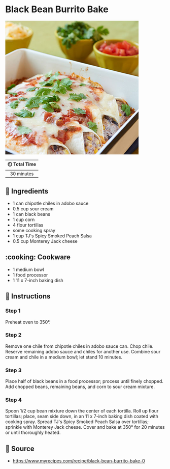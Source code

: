 # Black Bean Burrito Bake

![Black Bean Burrito Bake](../assets/images/black-bean-burrito-bake.jpg)

| :timer_clock: Total Time |
|:-----------------------: |
| 30 minutes |

## :salt: Ingredients

- 1 can chipotle chiles in adobo sauce
- 0.5 cup sour cream
- 1 can black beans
- 1 cup corn
- 4 flour tortillas
- some cooking spray
- 1 cup TJ's Spicy Smoked Peach Salsa
- 0.5 cup Monterey Jack cheese

## :cooking: Cookware

- 1 medium bowl
- 1 food processor
- 1 11 x 7-inch baking dish

## :pencil: Instructions

### Step 1

Preheat oven to 350°.

### Step 2

Remove one chile from chipotle chiles in adobo sauce can. Chop chile. Reserve remaining adobo sauce and chiles for
another use. Combine sour cream and chile in a medium bowl; let stand 10 minutes.

### Step 3

Place half of black beans in a food processor; process until finely chopped. Add chopped beans, remaining beans, and
corn to sour cream mixture.

### Step 4

Spoon 1/2 cup bean mixture down the center of each tortilla. Roll up flour tortillas; place, seam side down, in an 11 x
7-inch baking dish coated with cooking spray. Spread TJ's Spicy Smoked Peach Salsa over tortillas; sprinkle with
Monterey Jack cheese. Cover and bake at 350° for 20 minutes or until thoroughly heated.

## :link: Source

- <https://www.myrecipes.com/recipe/black-bean-burrito-bake-0>
